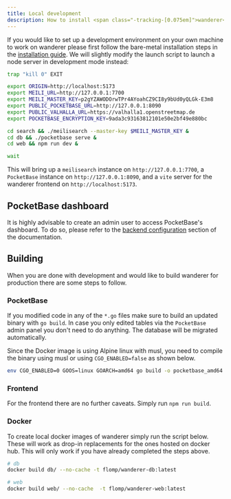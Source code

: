 ```yaml
---
title: Local development
description: How to install <span class="-tracking-[0.075em]">wanderer</span> for local development
---
```


If you would like to set up a development environment on your own machine to work on <span class="-tracking-[0.075em]">wanderer</span> please first follow the bare-metal installation steps in the [installation guide](/run/installation#from-source). We will slightly modify the launch script to launch a node server in development mode instead:

```bash
trap "kill 0" EXIT

export ORIGIN=http://localhost:5173
export MEILI_URL=http://127.0.0.1:7700
export MEILI_MASTER_KEY=p2gYZAWODOrwTPr4AYoahCZ9CI8y9bUd0yQLGk-E3m8
export PUBLIC_POCKETBASE_URL=http://127.0.0.1:8090
export PUBLIC_VALHALLA_URL=https://valhalla1.openstreetmap.de
export POCKETBASE_ENCRYPTION_KEY=9ada3c93163812101e50e2bf49e880bc

cd search && ./meilisearch --master-key $MEILI_MASTER_KEY &
cd db && ./pocketbase serve &
cd web && npm run dev &

wait
```

This will bring up a `meilisearch` instance on `http://127.0.0.1:7700`, a `PocketBase` instance on `http://127.0.0.1:8090`, and a `vite` server for the <span class="-tracking-[0.075em]">wanderer</span> frontend on `http://localhost:5173`.

## PocketBase dashboard

It is highly advisable to create an admin user to access PocketBase's dashboard. To do so, please refer to the [backend configuration](/run/backend-configuration/#setup) section of the documentation.

## Building

When you are done with development and would like to build <span class="-tracking-[0.075em]">wanderer</span> for production there are some steps to follow.

### PocketBase

If you modified code in any of the `*.go` files make sure to build an updated binary with `go build`. In case you only edited tables via the `PocketBase` admin panel you don't need to do anything. The database will be migrated automatically.

Since the Docker image is using Alpine linux with musl, you need to compile the binary
using musl or using `CGO_ENABLED=false` as shown below.

```bash
env CGO_ENABLED=0 GOOS=linux GOARCH=amd64 go build -o pocketbase_amd64
```

### Frontend

For the frontend there are no further caveats. Simply run `npm run build`.

### Docker

To create local docker images of <span class="-tracking-[0.075em]">wanderer</span> simply run the script below. These will work as drop-in replacements for the ones hosted on docker hub. This will only work if you have already completed the steps above.

```bash
# db
docker build db/ --no-cache -t flomp/wanderer-db:latest 

# web
docker build web/ --no-cache  -t flomp/wanderer-web:latest 
```

